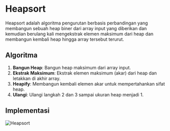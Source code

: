 # Heapsort

Heapsort adalah algoritma pengurutan berbasis perbandingan yang membangun sebuah heap biner dari array input yang diberikan dan kemudian berulang kali mengekstrak elemen maksimum dari heap dan membangun kembali heap hingga array tersebut terurut.

## Algoritma

1. **Bangun Heap**: Bangun heap maksimum dari array input.
2. **Ekstrak Maksimum**: Ekstrak elemen maksimum (akar) dari heap dan letakkan di akhir array.
3. **Heapify**: Membangun kembali elemen akar untuk mempertahankan sifat heap.
4. **Ulangi**: Ulangi langkah 2 dan 3 sampai ukuran heap menjadi 1.

## Implementasi

![Heapsort](https://github.com/RvnZe/Heapsort-Algorithm/Screenshot_Heapsort.jpg)
